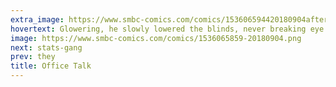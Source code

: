 ```yaml
---
extra_image: https://www.smbc-comics.com/comics/153606594420180904after (1).png
hovertext: Glowering, he slowly lowered the blinds, never breaking eye contact.
image: https://www.smbc-comics.com/comics/1536065859-20180904.png
next: stats-gang
prev: they
title: Office Talk
---
```

